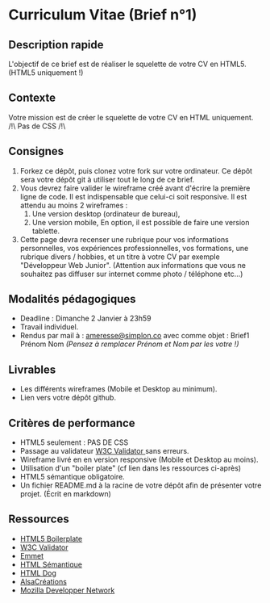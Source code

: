 # Curriculum Vitae (Brief n°1)

## Description rapide

L'objectif de ce brief est de réaliser le squelette de votre CV en HTML5. (HTML5 uniquement !)

## Contexte

Votre mission est de créer le squelette de votre CV en HTML uniquement. /!\ Pas de CSS /!\

## Consignes

1. Forkez ce dépôt, puis clonez votre fork sur votre ordinateur. Ce dépôt sera votre dépôt git à utiliser tout le long de ce brief.
2. Vous devrez faire valider le wireframe créé avant d'écrire la première ligne de code. Il est indispensable que celui-ci soit responsive. Il est attendu au moins 2 wireframes :
    1. Une version desktop (ordinateur de bureau),
    2. Une version mobile,
En option, il est possible de faire une version tablette.
3. Cette page devra recenser une rubrique pour vos informations personnelles, vos expériences professionnelles, vos formations, une rubrique divers / hobbies, et un titre à votre CV par exemple "Développeur Web Junior". (Attention aux informations que vous ne souhaitez pas diffuser sur internet comme photo / téléphone etc…)

## Modalités pédagogiques

- Deadline : Dimanche 2 Janvier à 23h59
- Travail individuel.
- Rendus par mail à : ameresse@simplon.co avec comme objet : Brief1 Prénom Nom *(Pensez à remplacer Prénom et Nom par les votre !)*

## Livrables

- Les différents wireframes (Mobile et Desktop au minimum).
- Lien vers votre dépôt github.

## Critères de performance

- HTML5 seulement : PAS DE CSS
- Passage au validateur [ W3C Validator ](https://validator.w3.org/) sans erreurs.
- Wireframe livré en en version responsive (Mobile et Desktop au moins).
- Utilisation d'un "boiler plate" (cf lien dans les ressources ci-après)
- HTML5 sémantique obligatoire.
- Un fichier README.md à la racine de votre dépôt afin de présenter votre projet. (Écrit en markdown)

## Ressources

- [HTML5 Boilerplate](https://html5boilerplate.com/)
- [W3C Validator](https://validator.w3.org/)
- [Emmet](https://emmet.io/)
- [HTML Sémantique](https://developer.mozilla.org/fr/docs/Glossary/Semantics)
- [HTML Dog](https://htmldog.com/guides/html/)
- [AlsaCréations](https://www.alsacreations.com)
- [Mozilla Developper Network](https://developer.mozilla.org/fr/)
